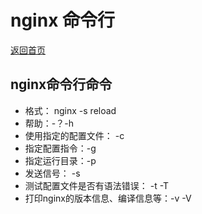 # nginx 命令行

[返回首页](https://sturuby.github.io/nginx_learning/)

## nginx命令行命令

- 格式： nginx -s reload
- 帮助：-？-h
- 使用指定的配置文件： -c
- 指定配置指令：-g
- 指定运行目录：-p
- 发送信号： -s
- 测试配置文件是否有语法错误： -t -T
- 打印nginx的版本信息、编译信息等：-v -V


